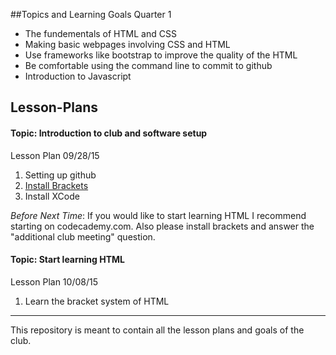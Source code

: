 
##Topics and Learning Goals Quarter 1
<ul>
<li>The fundementals of HTML and CSS</li>
<li>Making basic webpages involving CSS and HTML</li>
<li>Use frameworks like bootstrap to improve the quality of the HTML</li>
<li>Be comfortable using the command line to commit to github </li>
<li>Introduction to Javascript </li>
</ul>

<h2>Lesson-Plans</h2>
<h4>Topic: Introduction to club and software setup </h4>
<p>Lesson Plan 09/28/15</p>
<ol>
<li>Setting up github</li>
<li><a href="http://brackets.io"> Install Brackets </a></li> 
<li>Install XCode </li>
</ol>
<p><i>Before Next Time</i>: If you would like to start learning HTML I recommend starting on codecademy.com. Also please install brackets and answer the "additional club meeting" question.  </p>
<h4>Topic: Start learning HTML </h4>
<p>Lesson Plan 10/08/15</p>
<ol>
<li>Learn the bracket system of HTML</li>
</ol>


<hr>
<p>This repository is meant to contain all the lesson plans and goals of the club. </p>
